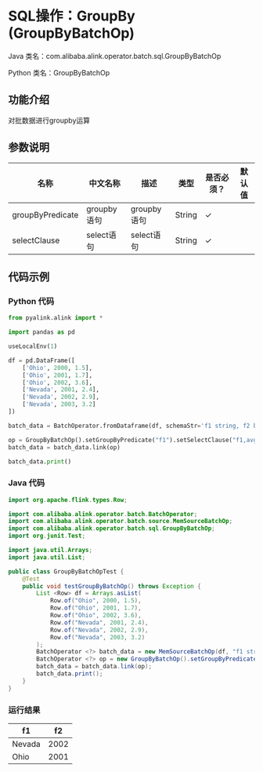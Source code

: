 # SQL操作：GroupBy (GroupByBatchOp)
Java 类名：com.alibaba.alink.operator.batch.sql.GroupByBatchOp

Python 类名：GroupByBatchOp


## 功能介绍
对批数据进行groupby运算


## 参数说明
| 名称 | 中文名称 | 描述 | 类型 | 是否必须？ | 默认值 |
| --- | --- | --- | --- | --- | --- |
| groupByPredicate | groupby语句 | groupby语句 | String | ✓ |  |
| selectClause | select语句 | select语句 | String | ✓ |  |


## 代码示例
### Python 代码
```python
from pyalink.alink import *

import pandas as pd

useLocalEnv(1)

df = pd.DataFrame([
    ['Ohio', 2000, 1.5],
    ['Ohio', 2001, 1.7],
    ['Ohio', 2002, 3.6],
    ['Nevada', 2001, 2.4],
    ['Nevada', 2002, 2.9],
    ['Nevada', 2003, 3.2]
])

batch_data = BatchOperator.fromDataframe(df, schemaStr='f1 string, f2 bigint, f3 double')

op = GroupByBatchOp().setGroupByPredicate("f1").setSelectClause("f1,avg(f2) as f2")
batch_data = batch_data.link(op)

batch_data.print()
```
### Java 代码
```java
import org.apache.flink.types.Row;

import com.alibaba.alink.operator.batch.BatchOperator;
import com.alibaba.alink.operator.batch.source.MemSourceBatchOp;
import com.alibaba.alink.operator.batch.sql.GroupByBatchOp;
import org.junit.Test;

import java.util.Arrays;
import java.util.List;

public class GroupByBatchOpTest {
	@Test
	public void testGroupByBatchOp() throws Exception {
		List <Row> df = Arrays.asList(
			Row.of("Ohio", 2000, 1.5),
			Row.of("Ohio", 2001, 1.7),
			Row.of("Ohio", 2002, 3.6),
			Row.of("Nevada", 2001, 2.4),
			Row.of("Nevada", 2002, 2.9),
			Row.of("Nevada", 2003, 3.2)
		);
		BatchOperator <?> batch_data = new MemSourceBatchOp(df, "f1 string, f2 int, f3 double");
		BatchOperator <?> op = new GroupByBatchOp().setGroupByPredicate("f1").setSelectClause("f1,avg(f2) as f2");
		batch_data = batch_data.link(op);
		batch_data.print();
	}
}
```

### 运行结果
f1|f2
---|---
Nevada|2002
Ohio|2001
